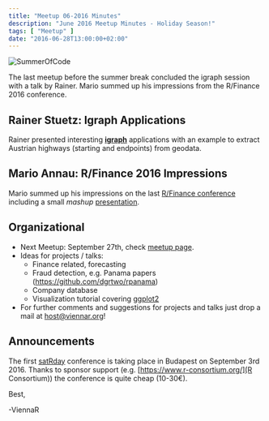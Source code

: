```yaml
---
title: "Meetup 06-2016 Minutes"
description: "June 2016 Meetup Minutes - Holiday Season!"
tags: [ "Meetup" ]
date: "2016-06-28T13:00:00+02:00"
---
```


![SummerOfCode](/img/sun.png) 

The last meetup before the summer break concluded the igraph session with a talk by Rainer. Mario summed up his impressions from the R/Finance 2016 conference.

<!--more-->

## Rainer Stuetz: Igraph Applications
Rainer presented interesting [**igraph**](https://cran.r-project.org/web/packages/igraph/index.html) applications with an example to extract Austrian highways (starting and endpoints) from geodata. 

## Mario Annau: R/Finance 2016 Impressions

Mario summed up his impressions on the last [R/Finance conference](http://www.rinfinance.com/agenda) including a small *mashup* [presentation](/slides/rfinance2016_mashup.pdf).

## Organizational

- Next Meetup: September 27th, check [meetup page](http://www.meetup.com/ViennaR).
- Ideas for projects / talks:
    - Finance related, forecasting
    - Fraud detection, e.g. Panama papers (https://github.com/dgrtwo/rpanama)
    - Company database
    - Visualization tutorial covering [ggplot2](https://cran.r-project.org/web/packages/ggplot2/index.html)
- For further comments and suggestions for projects and talks just drop a mail at [host@viennar.org](mailto:host@viennar.org)!
    
## Announcements

The first [satRday](http://budapest.satrdays.org) conference is taking place in Budapest on September 3rd 2016. Thanks to sponsor support (e.g. [https://www.r-consortium.org/](R Consortium)) the conference is quite cheap (10-30€).

Best,

  -ViennaR
 
